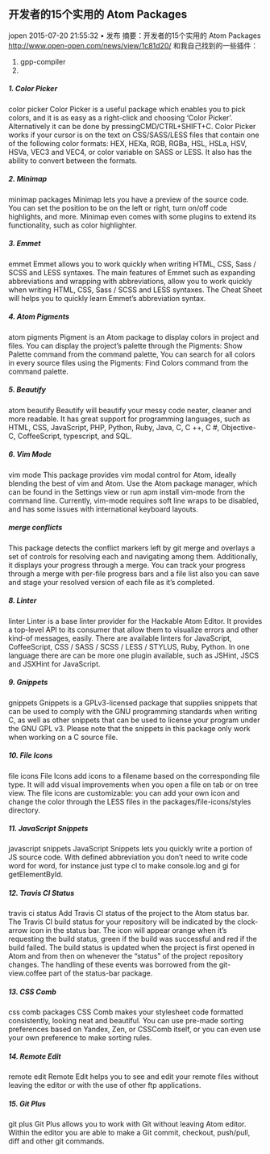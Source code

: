 
## 开发者的15个实用的 Atom Packages

jopen 2015-07-20 21:55:32 • 发布
摘要：开发者的15个实用的 Atom Packages<br/>
http://www.open-open.com/news/view/1c81d20/
和我自己找到的一些插件：
1. gpp-compiler
2. 
##### 1. Color Picker

color picker
Color Picker is a useful package which enables you to pick colors, and it is as easy as a right-click and choosing ‘Color Picker’. Alternatively it can be done by pressingCMD/CTRL+SHIFT+C. Color Picker works if your cursor is on the text on CSS/SASS/LESS files that contain one of the following color formats: HEX, HEXa, RGB, RGBa, HSL, HSLa, HSV, HSVa, VEC3 and VEC4, or color variable on SASS or LESS. It also has the ability to convert between the formats.

##### 2. Minimap

minimap packages
Minimap lets you have a preview of the source code. You can set the position to be on the left or right, turn on/off code highlights, and more. Minimap even comes with some plugins to extend its functionality, such as color highlighter.

##### 3. Emmet

emmet
Emmet allows you to work quickly when writing HTML, CSS, Sass / SCSS and LESS syntaxes. The main features of Emmet such as expanding abbreviations and wrapping with abbreviations, allow you to work quickly when writing HTML, CSS, Sass / SCSS and LESS syntaxes. The Cheat Sheet will helps you to quickly learn Emmet’s abbreviation syntax.

##### 4. Atom Pigments

atom pigments
Pigment is an Atom package to display colors in project and files. You can display the project’s palette through the Pigments: Show Palette command from the command palette, You can search for all colors in every source files using the Pigments: Find Colors command from the command palette.

##### 5. Beautify

atom beautify
Beautify will beautify your messy code neater, cleaner and more readable. It has great support for programming languages, such as HTML, CSS, JavaScript, PHP, Python, Ruby, Java, C, C ++, C #, Objective-C, CoffeeScript, typescript, and SQL.

##### 6. Vim Mode

vim mode
This package provides vim modal control for Atom, ideally blending the best of vim and Atom. Use the Atom package manager, which can be found in the Settings view or run apm install vim-mode from the command line. Currently, vim-mode requires soft line wraps to be disabled, and has some issues with international keyboard layouts.

##### merge conflicts
This package detects the conflict markers left by git merge and overlays a set of controls for resolving each and navigating among them. Additionally, it displays your progress through a merge. You can track your progress through a merge with per-file progress bars and a file list also you can save and stage your resolved version of each file as it’s completed.

##### 8. Linter

linter
Linter is a base linter provider for the Hackable Atom Editor. It provides a top-level API to its consumer that allow them to visualize errors and other kind-of messages, easily. There are available linters for JavaScript, CoffeeScript, CSS / SASS / SCSS / LESS / STYLUS, Ruby, Python. In one language there are can be more one plugin available, such as JSHint, JSCS and JSXHint for JavaScript.

##### 9. Gnippets

gnippets
Gnippets is a GPLv3-licensed package that supplies snippets that can be used to comply with the GNU programming standards when writing C, as well as other snippets that can be used to license your program under the GNU GPL v3. Please note that the snippets in this package only work when working on a C source file.

##### 10. File Icons

file icons
File Icons add icons to a filename based on the corresponding file type. It will add visual improvements when you open a file on tab or on tree view. The file icons are customizable: you can add your own icon and change the color through the LESS files in the packages/file-icons/styles directory.

##### 11. JavaScript Snippets

javascript snippets
JavaScript Snippets lets you quickly write a portion of JS source code. With defined abbreviation you don’t need to write code word for word, for instance just type cl to make console.log and gi for getElementById.

##### 12. Travis CI Status

travis ci status
Add Travis CI status of the project to the Atom status bar. The Travis CI build status for your repository will be indicated by the clock-arrow icon in the status bar. The icon will appear orange when it’s requesting the build status, green if the build was successful and red if the build failed. The build status is updated when the project is first opened in Atom and from then on whenever the “status” of the project repository changes. The handling of these events was borrowed from the git-view.coffee part of the status-bar package.

##### 13. CSS Comb

css comb packages
CSS Comb makes your stylesheet code formatted consistently, looking neat and beautiful. You can use pre-made sorting preferences based on Yandex, Zen, or CSSComb itself, or you can even use your own preference to make sorting rules.

##### 14. Remote Edit

remote edit
Remote Edit helps you to see and edit your remote files without leaving the editor or with the use of other ftp applications.

##### 15. Git Plus

git plus
Git Plus allows you to work with Git without leaving Atom editor. Within the editor you are able to make a Git commit, checkout, push/pull, diff and other git commands.

